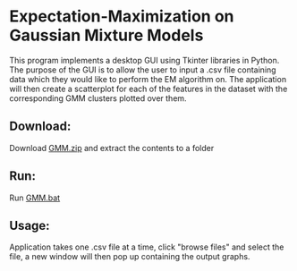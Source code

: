 # Expectation-Maximization on Gaussian Mixture Models  
This program implements a desktop GUI using Tkinter libraries in Python. The purpose of the GUI is to allow the user to input a .csv file containing data which they would like to perform the EM algorithm on. The application will then create a scatterplot for each of the features in the dataset with the corresponding GMM clusters plotted over them.  

## Download:  
Download [GMM.zip]() and extract the contents to a folder  

## Run:  
Run [GMM.bat](GMM.bat)  

## Usage:  
Application takes one .csv file at a time, click "browse files" and select the file, a new window will then pop up containing the output graphs.  
